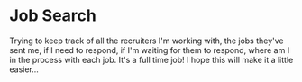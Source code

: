 # Job Search

Trying to keep track of all the recruiters I'm working with, the jobs they've sent me, if I need to respond, if I'm waiting for them to respond, where am I in the process with each job. It's a full time job! I hope this will make it a little easier...
